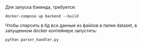 Для запуска бэкенда, требуется:
```
docker-compose up backend --build
```

Чтобы спарсить в бд все данные из файлов в папке dataset, в запущенном docker контейнере запустить:
```
python parser_handler.py
```